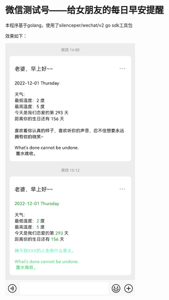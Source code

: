 # 微信测试号——给女朋友的每日早安提醒
本程序基于golang，使用了silenceper/wechat/v2 go sdk工具包

效果如下：

![image-20221203184324368](readmefiles/1670064199037.png)
